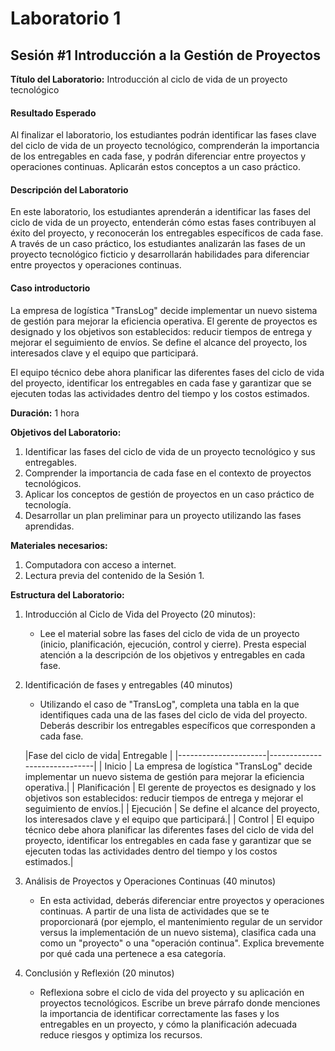 # Laboratorio 1

## Sesión #1 Introducción a la Gestión de Proyectos

**Título del Laboratorio:** Introducción al ciclo de vida de un proyecto tecnológico

#### Resultado Esperado

Al finalizar el laboratorio, los estudiantes podrán identificar las fases clave del ciclo de vida de un proyecto tecnológico, comprenderán la importancia de los entregables en cada fase, y podrán diferenciar entre proyectos y operaciones continuas. Aplicarán estos conceptos a un caso práctico.

#### Descripción del Laboratorio

En este laboratorio, los estudiantes aprenderán a identificar las fases del ciclo de vida de un proyecto, entenderán cómo estas fases contribuyen al éxito del proyecto, y reconocerán los entregables específicos de cada fase. A través de un caso práctico, los estudiantes analizarán las fases de un proyecto tecnológico ficticio y desarrollarán habilidades para diferenciar entre proyectos y operaciones continuas.

#### Caso introductorio

La empresa de logística "TransLog" decide implementar un nuevo sistema de gestión para mejorar la eficiencia operativa. El gerente de proyectos es designado y los objetivos son establecidos: reducir tiempos de entrega y mejorar el seguimiento de envíos. Se define el alcance del proyecto, los interesados clave y el equipo que participará.

El equipo técnico debe ahora planificar las diferentes fases del ciclo de vida del proyecto, identificar los entregables en cada fase y garantizar que se ejecuten todas las actividades dentro del tiempo y los costos estimados.

**Duración:** 1 hora

**Objetivos del Laboratorio:**

1. Identificar las fases del ciclo de vida de un proyecto tecnológico y sus entregables.
2. Comprender la importancia de cada fase en el contexto de proyectos tecnológicos.
3. Aplicar los conceptos de gestión de proyectos en un caso práctico de tecnología.
4. Desarrollar un plan preliminar para un proyecto utilizando las fases aprendidas.

**Materiales necesarios:**

1. Computadora con acceso a internet.
2. Lectura previa del contenido de la Sesión 1.

**Estructura del Laboratorio:**

1. Introducción al Ciclo de Vida del Proyecto (20 minutos):
    - Lee el material sobre las fases del ciclo de vida de un proyecto (inicio, planificación, ejecución, control y cierre). Presta especial atención a la descripción de los objetivos y entregables en cada fase.

2. Identificación de fases y entregables (40 minutos)
    - Utilizando el caso de "TransLog", completa una tabla en la que identifiques cada una de las fases del ciclo de vida del proyecto. Deberás describir los entregables específicos que corresponden a cada fase.

    |Fase del ciclo de vida|    Entregable                |
|----------------------|------------------------------|
|    Inicio            |    La empresa de logística "TransLog" decide implementar un nuevo sistema de gestión para mejorar la eficiencia operativa.|
|    Planificación     |    El gerente de proyectos es designado y los objetivos son establecidos: reducir tiempos de entrega y mejorar el seguimiento de envíos.|
|    Ejecución         |    Se define el alcance del proyecto, los interesados clave y el equipo que participará.|
|    Control           |    El equipo técnico debe ahora planificar las diferentes fases del ciclo de vida del proyecto, identificar los entregables en cada fase y garantizar que se ejecuten todas las actividades dentro del tiempo y los costos estimados.|

3. Análisis de Proyectos y Operaciones Continuas (40 minutos)
    - En esta actividad, deberás diferenciar entre proyectos y operaciones continuas. A partir de una lista de actividades que se te proporcionará (por ejemplo, el mantenimiento regular de un servidor versus la implementación de un nuevo sistema), clasifica cada una como un "proyecto" o una "operación continua". Explica brevemente por qué cada una pertenece a esa categoría.

4. Conclusión y Reflexión (20 minutos)
    - Reflexiona sobre el ciclo de vida del proyecto y su aplicación en proyectos tecnológicos. Escribe un breve párrafo donde menciones la importancia de identificar correctamente las fases y los entregables en un proyecto, y cómo la planificación adecuada reduce riesgos y optimiza los recursos.
